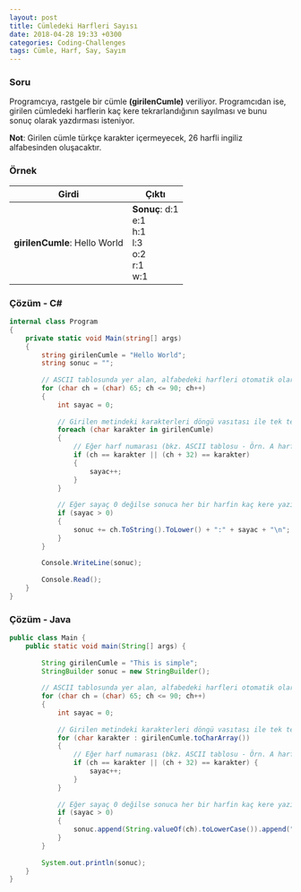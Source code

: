```yaml
---
layout: post
title: Cümledeki Harfleri Sayısı
date: 2018-04-28 19:33 +0300
categories: Coding-Challenges
tags: Cümle, Harf, Say, Sayım
---
```

### Soru
Programcıya, rastgele bir cümle **(girilenCumle)** veriliyor. Programcıdan ise, girilen cümledeki harflerin kaç kere tekrarlandığının sayılması ve bunu sonuç olarak yazdırması isteniyor.

**Not**: Girilen cümle türkçe karakter içermeyecek, 26 harfli ingiliz alfabesinden oluşacaktır.

### Örnek

| Girdi                         | Çıktı                                                    |
|-------------------------------|----------------------------------------------------------|
| **girilenCumle**: Hello World | **Sonuç**: d:1<br>e:1<br>h:1<br>l:3<br>o:2<br>r:1<br>w:1 |

### Çözüm - C#
```csharp
internal class Program
{
    private static void Main(string[] args)
    {
        string girilenCumle = "Hello World";
        string sonuc = "";
 
        // ASCII tablosunda yer alan, alfabedeki harfleri otomatik olarak yükle
        for (char ch = (char) 65; ch <= 90; ch++)
        {
            int sayac = 0;
 
            // Girilen metindeki karakterleri döngü vasıtası ile tek tek al
            foreach (char karakter in girilenCumle)
            {
                // Eğer harf numarası (bkz. ASCII tablosu - Örn. A harf 65) var ise sayacı arttır
                if (ch == karakter || (ch + 32) == karakter)
                {
                    sayac++;
                }
            }
 
            // Eğer sayaç 0 değilse sonuca her bir harfin kaç kere yazıldığını ekle
            if (sayac > 0)
            {
                sonuc += ch.ToString().ToLower() + ":" + sayac + "\n";
            }
        }
 
        Console.WriteLine(sonuc);
 
        Console.Read();
    }
}
```

### Çözüm - Java
```java
public class Main {
    public static void main(String[] args) {
 
        String girilenCumle = "This is simple";
        StringBuilder sonuc = new StringBuilder();
 
        // ASCII tablosunda yer alan, alfabedeki harfleri otomatik olarak yükle
        for (char ch = (char) 65; ch <= 90; ch++)
        {
            int sayac = 0;
 
            // Girilen metindeki karakterleri döngü vasıtası ile tek tek al
            for (char karakter : girilenCumle.toCharArray())
            {
                // Eğer harf numarası (bkz. ASCII tablosu - Örn. A harf 65) var ise sayacı arttır
                if (ch == karakter || (ch + 32) == karakter) {
                    sayac++;
                }
            }
 
            // Eğer sayaç 0 değilse sonuca her bir harfin kaç kere yazıldığını ekle
            if (sayac > 0)
            {
                sonuc.append(String.valueOf(ch).toLowerCase()).append(":").append(sayac).append("\n");
            }
        }
 
        System.out.println(sonuc);
    }
}
```